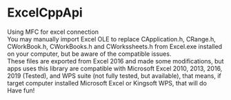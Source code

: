 # ExcelCppApi
Using MFC for excel connection  
You may manually import Excel OLE to replace CApplication.h, CRange.h, CWorkBook.h, CWorkBooks.h and CWorkssheets.h from Excel.exe installed on your computer, but be aware of the compatible issues.  
These files are exported from Excel 2016 and made some modifications, but apps uses this library are compatible with Microsoft Excel 2010, 2013, 2016, 2019 (Tested), and WPS suite (not fully tested, but available), that means, if target computer installed Microsoft Excel or Kingsoft WPS, that will do  
Have fun!  
